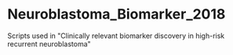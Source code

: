 # Neuroblastoma_Biomarker_2018
Scripts used in "Clinically relevant biomarker discovery in high-risk recurrent neuroblastoma"
